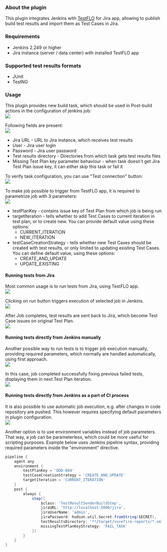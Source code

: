 ### About the plugin
This plugin integrates Jenkins with [TestFLO](https://marketplace.atlassian.com/apps/1211393/testflo-test-management-for-jira?hosting=datacenter&tab=overview) for Jira app, allowing to publish build test results and import them as Test Cases in Jira.

### Requirements
- Jenkins 2.249 or higher
- Jira instance (server / data center) with installed TestFLO app  

### Supported test results formats
- JUnit
- TestNG

### Usage
This plugin provides new build task, which should be used in Post-build actions in the configuration of jenkins job:  
![](docs/images/post_build_action_select.png)

Following fields are present:  
![](docs/images/task_configuration.png)

- Jira URL - URL to Jira instance, which receives test results
- User - Jira user login
- Password - Jira user password
- Test results directory - Directories from which task gets test results files
- Missing Test Plan key parameter behaviour - when task doesn't get Jira Test Plan issue key, it can either skip this task or fail it

To verify task configuration, you can use "Test connection" button:  
![](docs/images/connection_success.png)

To make job possible to trigger from TestFLO app, it is required to parametrize job with 3 parameters:  
![](docs/images/job_parameters.png)
- testPlanKey - contains issue key of Test Plan from which job is being run
- targetIteration - tells whether to add Test Cases to current iteration in test plan, or to create new. You can provide default value using these options: 
    - CURRENT_ITERATION
    - NEW_ITERATION
- testCaseCreationStrategy - tells whether new Test Cases should be created with test results, or only limited to updating existing Test Cases. 
You can define default value, using these options: 
    - CREATE_AND_UPDATE
    - UPDATE_EXISTING

#### Running tests from Jira
Most common usage is to run tests from Jira, using TestFLO app.  
![](docs/images/jira_run.png)

Clicking on run button triggers execution of selected job in Jenkins.  
![](docs/images/jenkins_progress.png)

After Job completes, test results are sent back to Jira, which become Test Case issues on original Test Plan.  
![](docs/images/jira_results.png) 

#### Running tests directly from Jenkins manually
Another possible way to run tests is to trigger job execution manually, providing required parameters, which normally are handled automatically, using first approach.  
![](docs/images/jenkins_manual_run.png)

In this case, job completed successfully fixing previous failed tests, displaying them in next Test Plan iteration.  
![](docs/images/jira_results_next_iteration.png)

#### Running tests directly from Jenkins as a part of CI process
It is also possible to use automatic job execution, e.g. after changes in code repository are pushed. This however requires specifying default parameters in plugin configuration.  
![](docs/images/jenkins_default_parameters.png)

Another option is to use environment variables instead of job parameters. That way, a job can be parameterless, which could be more useful for scripting purposes.
Example below uses Jenkins pipeline syntax, providing required parameters inside the "environment" directive. 

```groovy
pipeline {
    agent any
    environment {
        testPlanKey = 'DDD-804'
        testCaseCreationStrategy = 'CREATE_AND_UPDATE'
        targetIteration = 'CURRENT_ITERATION'
    }
    post {
        always {
            step([
                $class: 'TestResultSenderBuildStep',
                jiraURL: 'http://localhost:5000/jira',
                jiraUserName: 'admin',
                jiraPassword: hudson.util.Secret.fromString(SECRET),
                testResultsDirectory: '**/target/surefire-reports/*.xml',
                missingTestPlanKeyStrategy: 'FAIL_TASK'
            ])
        }       
    }
}
```